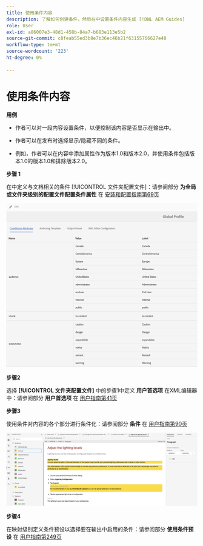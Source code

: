 ```yaml
---
title: 使用条件内容
description: 了解如何创建条件，然后在中设置条件内容生成 [!DNL AEM Guides]
role: User
exl-id: a86007e3-48d1-458b-84a7-b683e113e5b2
source-git-commit: c8feab55ed3b8e7b36ec46b21f63155766627e40
workflow-type: tm+mt
source-wordcount: '223'
ht-degree: 0%

---
```


# 使用条件内容

**用例**

* 作者可以对一段内容设置条件，以便控制该内容是否显示在输出中。

* 作者可以在发布时选择显示/隐藏不同的条件。

* 例如，作者可以在内容中添加属性作为版本1.0和版本2.0，并使用条件包括版本1.0的版本1.0和排除版本2.0。

**步骤 1**

在中定义与文档相关的条件 [!UICONTROL 文件夹配置文件]：请参阅部分 **为全局或文件夹级别的配置文件配置条件属性** 在 [安装和配置指南第69页](https://helpx.adobe.com/content/dam/help/en/xml-documentation-solution/4-2/Adobe-Experience-Manager-Guides_Installation-Configuration-Guide_EN.pdf)

![在文件夹配置文件中配置条件](assets/conditions-in-profiles.png)

**步骤2**

选择 **[!UICONTROL 文件夹配置文件]** 中的步骤1中定义 **用户首选项** 在XML编辑器中：请参阅部分 **用户首选项** 在 [用户指南第41页](https://helpx.adobe.com/content/dam/help/en/xml-documentation-solution/4-2/Adobe-Experience-Manager-Guides_User-Guide_EN.pdf)


**步骤3**

使用条件对内容的各个部分进行条件化：请参阅部分 **条件** 在 [用户指南第90页](https://helpx.adobe.com/content/dam/help/en/xml-documentation-solution/4-2/Adobe-Experience-Manager-Guides_User-Guide_EN.pdf)

![Web编辑器中的使用条件](assets/conditions-in-web-editor.png)

**步骤4**

在映射级别定义条件预设以选择要在输出中启用的条件：请参阅部分 **使用条件预设** 在 [用户指南第249页](https://helpx.adobe.com/content/dam/help/en/xml-documentation-solution/4-2/Adobe-Experience-Manager-Guides_User-Guide_EN.pdf)
